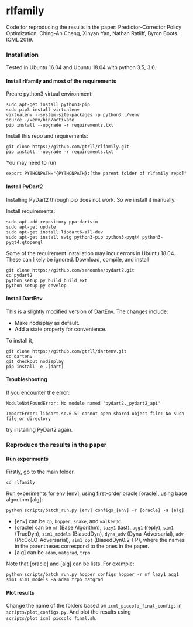 # rlfamily #

Code for reproducing the results in the paper: Predictor-Corrector Policy Optimization. Ching-An Cheng, Xinyan Yan, Nathan Ratliff, Byron Boots. ICML 2019.

### Installation ###
Tested in Ubuntu 16.04 and Ubuntu 18.04 with python 3.5, 3.6.

#### Install rlfamily and most of the requirements ####
Preare python3 virtual environment:
```
sudo apt-get install python3-pip
sudo pip3 install virtualenv
virtualenv --system-site-packages -p python3 ./venv
source ./venv/bin/activate
pip install --upgrade -r requirements.txt
```
Install this repo and requirements:
```
git clone https://github.com/gtrll/rlfamily.git
pip install --upgrade -r requirements.txt
```
You may need to run
```
export PYTHONPATH="{PYTHONPATH}:[the parent folder of rlfamily repo]"
```


#### Install PyDart2 ####
Installing PyDart2 through pip does not work. So we install it manually.

Install requirements:
```
sudo apt-add-repository ppa:dartsim
sudo apt-get update
sudo apt-get install libdart6-all-dev
sudo apt-get install swig python3-pip python3-pyqt4 python3-pyqt4.qtopengl
```
Some of the requirement installation may incur errors in Ubuntu 18.04. These can likely be ignored. 
Download, compile, and install
```
git clone https://github.com/sehoonha/pydart2.git
cd pydart2
python setup.py build build_ext
python setup.py develop
```


#### Install DartEnv ####
This is a slightly modified version of [DartEnv](https://github.com/DartEnv/dart-env). The changes include:

* Make nodisplay as default.
* Add a state property for convenience.

To install it, 
```
git clone https://github.com/gtrll/dartenv.git
cd dartenv
git checkout nodisplay
pip install -e .[dart]
```

#### Troubleshooting ####
If you encounter the error:
```
ModuleNotFoundError: No module named 'pydart2._pydart2_api'

ImportError: libdart.so.6.5: cannot open shared object file: No such file or directory
```
try installing PyDart2 again.



### Reproduce the results in the paper  ###

#### Run experiments ####
Firstly, go to the main folder.
```
cd rlfamily
```

Run experiments for env [env], using first-order oracle [oracle], using base algorithm [alg]:
```
python scripts/batch_run.py [env] configs_[env] -r [oracle] -a [alg]
```

* [env] can be `cp`, `hopper`, `snake`, and `walker3d`.
* [oracle] can be `mf` (Base Algorithm), `lazy1` (last), `agg1` (reply), `sim1` (TrueDyn), 
`sim1_models` (BiasedDyn), `dyna_adv` (Dyna-Adversarial), `adv` (PicCoLO-Adversarial), 
`sim1_opt` (BiasedDyn0.2-FP),
where the names in the parentheses correspond to the ones in the paper.
* [alg] can be `adam`, `natgrad`, `trpo`.

Note that [oracle] and [alg] can be lists. For example:
```
python scripts/batch_run.py hopper configs_hopper -r mf lazy1 agg1 sim1 sim1_models -a adam trpo natgrad
```

#### Plot results ####
Change the name of the folders based on `icml_piccolo_final_configs` in `scripts/plot_configs.py`.
And plot the results using `scripts/plot_icml_piccolo_final.sh`.

